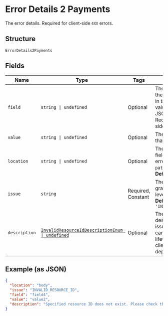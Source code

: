 
# Error Details 2 Payments

The error details. Required for client-side `4XX` errors.

## Structure

`ErrorDetails2Payments`

## Fields

| Name | Type | Tags | Description |
|  --- | --- | --- | --- |
| `field` | `string \| undefined` | Optional | The field that caused the error. If this field is in the body, set this value to the field's JSON pointer value. Required for client-side errors. |
| `value` | `string \| undefined` | Optional | The value of the field that caused the error. |
| `location` | `string \| undefined` | Optional | The location of the field that caused the error. Value is `body`, `path`, or `query`.<br>**Default**: `'body'` |
| `issue` | `string` | Required, Constant | The unique, fine-grained application-level error code.<br>**Default**: `'INVALID_RESOURCE_ID'` |
| `description` | [`InvalidResourceIdDescriptionEnum \| undefined`](../../doc/models/invalid-resource-id-description-enum.md) | Optional | The human-readable description for an issue. The description can change over the lifetime of an API, so clients must not depend on this value. |

## Example (as JSON)

```json
{
  "location": "body",
  "issue": "INVALID_RESOURCE_ID",
  "field": "field4",
  "value": "value2",
  "description": "Specified resource ID does not exist. Please check the resource ID and try again."
}
```

